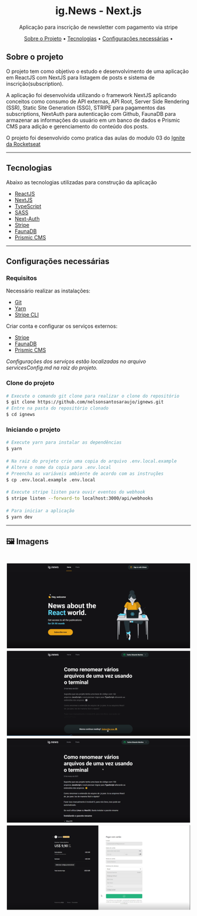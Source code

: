<h1 align="center">
    ig.News - Next.js
</h1>
<p align="center">Aplicação para inscrição de newsletter com pagamento via stripe</p>


<p align="center">
 <a href="#sobre-o-projeto">Sobre o Projeto</a> •
 <a href="#tecnologias">Tecnologias</a> •
 <a href="#configurações-necessárias">Configurações necessárias</a> •
</p>

## Sobre o projeto

O projeto tem como objetivo o estudo e desenvolvimento de uma aplicação em ReactJS com NextJS para listagem de posts e sistema de inscrição(subscription).

A aplicação foi desenvolvida utilizando o framework NextJS aplicando conceitos como consumo de API externas, API Root, Server Side Rendering (SSR), Static Site Generation (SSG), STRIPE para pagamentos das subscriptions, NextAuth para autenticação com Github, FaunaDB para armazenar as informações do usuário em um banco de dados e Prismic CMS para adição e gerenciamento do conteúdo dos posts.

O projeto foi desenvolvido como pratica das aulas do modulo 03 do [Ignite da Rocketseat](https://rocketseat.com.br/)

---

## Tecnologias

Abaixo as tecnologias utilizadas para construção da aplicação

- [ReactJS](https://reactjs.org/)
- [NextJS](https://nextjs.org/)
- [TypeScript](https://www.typescriptlang.org/)
- [SASS](https://sass-lang.com/)
- [Next-Auth](https://next-auth.js.org/)
- [Stripe](https://stripe.com/)
- [FaunaDB](https://fauna.com/)
- [Prismic CMS](https://prismic.io/)

---

## Configurações necessárias

### **Requisitos**

Necessário realizar as instalações:

- [Git](https://git-scm.com/)
- [Yarn](https://classic.yarnpkg.com)
- [Stripe CLI](https://stripe.com/docs/stripe-cli)

Criar conta e configurar os serviços externos:

- [Stripe](https://stripe.com/)
- [FaunaDB](https://fauna.com/)
- [Prismic CMS](https://prismic.io/)

*Configurações dos serviços estão localizadas no arquivo servicesConfig.md na raiz do projeto.*

### **Clone do projeto**

```bash
# Execute o comando git clone para realizar o clone do repositório
$ git clone https://github.com/nelsonsantosaraujo/ignews.git
# Entre na pasta do repositório clonado
$ cd ignews
```

### **Iniciando o projeto**

```bash
# Execute yarn para instalar as dependências
$ yarn

# Na raiz do projeto crie uma copia do arquivo .env.local.example
# Altere o nome da copia para .env.local
# Preencha as variáveis ambiente de acordo com as instruções
$ cp .env.local.example .env.local

# Execute stripe listen para ouvir eventos do webhook
$ stripe listen --forward-to localhost:3000/api/webhooks 

# Para iniciar a aplicação
$ yarn dev

```

---
## :framed_picture: Imagens ##

<h1 align="center">
    <img alt = "Web app" src = ".github/image-01.png" width = "500px" />
    <img alt = "Web app" src = ".github/image-02.png" width = "500px" />
    <img alt = "Web app" src = ".github/image-03.png" width = "500px" />
    <img alt = "Web app" src = ".github/image-04.png" width = "500px" />
</h1>
